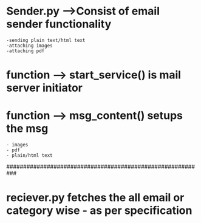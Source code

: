 # Sender.py -->Consist of email sender functionality
    -sending plain text/html text
    -attaching images
    -attaching pdf

# function --> start_service() is mail server initiator 

# function --> msg_content() setups the msg 
    - images
    - pdf
    - plain/html text

###########################################################
# reciever.py fetches the all email or category wise - as per specification
